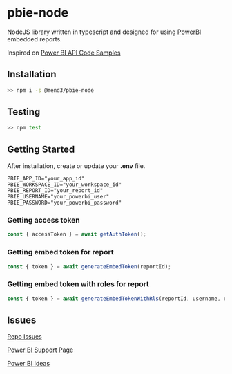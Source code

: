 # pbie-node

NodeJS library written in typescript and designed for using [PowerBI](https://powerbi.microsoft.com/en-us/) embedded reports.

Inspired on [Power BI API Code Samples](https://github.com/microsoft/PowerBI-Developer-Samples)

## Installation
```sh
>> npm i -s @mend3/pbie-node
```

## Testing
```sh
>> npm test
```

## Getting Started
After installation, create or update your **.env** file.
```env
PBIE_APP_ID="your_app_id"
PBIE_WORKSPACE_ID="your_workspace_id"
PBIE_REPORT_ID="your_report_id"
PBIE_USERNAME="your_powerbi_user"
PBIE_PASSWORD="your_powerbi_password"
```

### Getting access token

```typescript
const { accessToken } = await getAuthToken();
```

### Getting embed token for report

```typescript
const { token } = await generateEmbedToken(reportId);
```

### Getting embed token with roles for report

```typescript
const { token } = await generateEmbedTokenWithRls(reportId, username, roles);
```

## Issues
[Repo Issues](https://github.com/mend3/pbie-node/issues)

[Power BI Support Page](https://powerbi.microsoft.com/en-us/support/)

[Power BI Ideas](https://ideas.powerbi.com)
